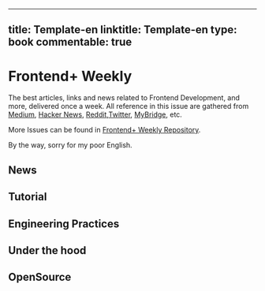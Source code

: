 
---
title: Template-en
linktitle: Template-en
type: book
commentable: true
---

# Frontend+ Weekly

The best articles, links and news related to Frontend Development, and more, delivered once a week. All reference in this issue are gathered from [Medium](https://medium.com/@384924552), [Hacker News](https://news.ycombinator.com/news), [Reddit](reddit.com),[Twitter](twitter.com), [MyBridge](mybridge.co), etc.

More Issues can be found in [Frontend+ Weekly Repository](https://parg.co/U9x).

By the way, sorry for my poor English.

## News

## Tutorial

## Engineering Practices

## Under the hood

## OpenSource

    